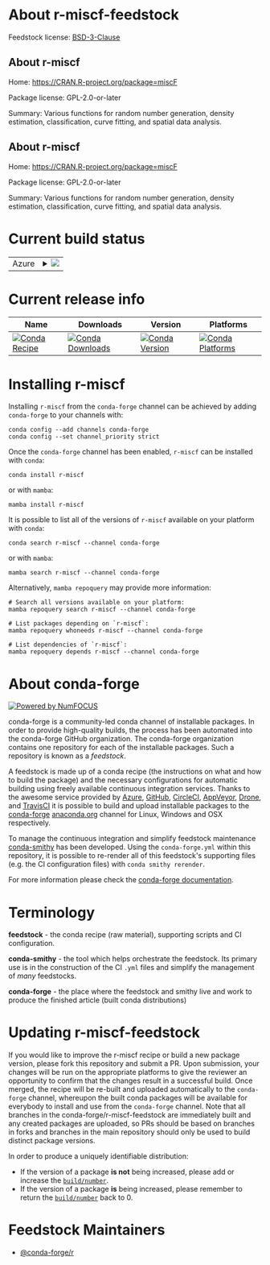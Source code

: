About r-miscf-feedstock
=======================

Feedstock license: [BSD-3-Clause](https://github.com/conda-forge/r-miscf-feedstock/blob/main/LICENSE.txt)


About r-miscf
-------------

Home: https://CRAN.R-project.org/package=miscF

Package license: GPL-2.0-or-later

Summary: Various functions for random number generation, density  estimation, classification, curve fitting, and spatial  data analysis.

About r-miscf
-------------

Home: https://CRAN.R-project.org/package=miscF

Package license: GPL-2.0-or-later

Summary: Various functions for random number generation, density  estimation, classification, curve fitting, and spatial  data analysis.

Current build status
====================


<table>
    
  <tr>
    <td>Azure</td>
    <td>
      <details>
        <summary>
          <a href="https://dev.azure.com/conda-forge/feedstock-builds/_build/latest?definitionId=6849&branchName=main">
            <img src="https://dev.azure.com/conda-forge/feedstock-builds/_apis/build/status/r-miscf-feedstock?branchName=main">
          </a>
        </summary>
        <table>
          <thead><tr><th>Variant</th><th>Status</th></tr></thead>
          <tbody><tr>
              <td>linux_64_r_base4.3</td>
              <td>
                <a href="https://dev.azure.com/conda-forge/feedstock-builds/_build/latest?definitionId=6849&branchName=main">
                  <img src="https://dev.azure.com/conda-forge/feedstock-builds/_apis/build/status/r-miscf-feedstock?branchName=main&jobName=linux&configuration=linux%20linux_64_r_base4.3" alt="variant">
                </a>
              </td>
            </tr><tr>
              <td>linux_64_r_base4.4</td>
              <td>
                <a href="https://dev.azure.com/conda-forge/feedstock-builds/_build/latest?definitionId=6849&branchName=main">
                  <img src="https://dev.azure.com/conda-forge/feedstock-builds/_apis/build/status/r-miscf-feedstock?branchName=main&jobName=linux&configuration=linux%20linux_64_r_base4.4" alt="variant">
                </a>
              </td>
            </tr><tr>
              <td>osx_64_r_base4.3</td>
              <td>
                <a href="https://dev.azure.com/conda-forge/feedstock-builds/_build/latest?definitionId=6849&branchName=main">
                  <img src="https://dev.azure.com/conda-forge/feedstock-builds/_apis/build/status/r-miscf-feedstock?branchName=main&jobName=osx&configuration=osx%20osx_64_r_base4.3" alt="variant">
                </a>
              </td>
            </tr><tr>
              <td>osx_64_r_base4.4</td>
              <td>
                <a href="https://dev.azure.com/conda-forge/feedstock-builds/_build/latest?definitionId=6849&branchName=main">
                  <img src="https://dev.azure.com/conda-forge/feedstock-builds/_apis/build/status/r-miscf-feedstock?branchName=main&jobName=osx&configuration=osx%20osx_64_r_base4.4" alt="variant">
                </a>
              </td>
            </tr>
          </tbody>
        </table>
      </details>
    </td>
  </tr>
</table>

Current release info
====================

| Name | Downloads | Version | Platforms |
| --- | --- | --- | --- |
| [![Conda Recipe](https://img.shields.io/badge/recipe-r--miscf-green.svg)](https://anaconda.org/conda-forge/r-miscf) | [![Conda Downloads](https://img.shields.io/conda/dn/conda-forge/r-miscf.svg)](https://anaconda.org/conda-forge/r-miscf) | [![Conda Version](https://img.shields.io/conda/vn/conda-forge/r-miscf.svg)](https://anaconda.org/conda-forge/r-miscf) | [![Conda Platforms](https://img.shields.io/conda/pn/conda-forge/r-miscf.svg)](https://anaconda.org/conda-forge/r-miscf) |

Installing r-miscf
==================

Installing `r-miscf` from the `conda-forge` channel can be achieved by adding `conda-forge` to your channels with:

```
conda config --add channels conda-forge
conda config --set channel_priority strict
```

Once the `conda-forge` channel has been enabled, `r-miscf` can be installed with `conda`:

```
conda install r-miscf
```

or with `mamba`:

```
mamba install r-miscf
```

It is possible to list all of the versions of `r-miscf` available on your platform with `conda`:

```
conda search r-miscf --channel conda-forge
```

or with `mamba`:

```
mamba search r-miscf --channel conda-forge
```

Alternatively, `mamba repoquery` may provide more information:

```
# Search all versions available on your platform:
mamba repoquery search r-miscf --channel conda-forge

# List packages depending on `r-miscf`:
mamba repoquery whoneeds r-miscf --channel conda-forge

# List dependencies of `r-miscf`:
mamba repoquery depends r-miscf --channel conda-forge
```


About conda-forge
=================

[![Powered by
NumFOCUS](https://img.shields.io/badge/powered%20by-NumFOCUS-orange.svg?style=flat&colorA=E1523D&colorB=007D8A)](https://numfocus.org)

conda-forge is a community-led conda channel of installable packages.
In order to provide high-quality builds, the process has been automated into the
conda-forge GitHub organization. The conda-forge organization contains one repository
for each of the installable packages. Such a repository is known as a *feedstock*.

A feedstock is made up of a conda recipe (the instructions on what and how to build
the package) and the necessary configurations for automatic building using freely
available continuous integration services. Thanks to the awesome service provided by
[Azure](https://azure.microsoft.com/en-us/services/devops/), [GitHub](https://github.com/),
[CircleCI](https://circleci.com/), [AppVeyor](https://www.appveyor.com/),
[Drone](https://cloud.drone.io/welcome), and [TravisCI](https://travis-ci.com/)
it is possible to build and upload installable packages to the
[conda-forge](https://anaconda.org/conda-forge) [anaconda.org](https://anaconda.org/)
channel for Linux, Windows and OSX respectively.

To manage the continuous integration and simplify feedstock maintenance
[conda-smithy](https://github.com/conda-forge/conda-smithy) has been developed.
Using the ``conda-forge.yml`` within this repository, it is possible to re-render all of
this feedstock's supporting files (e.g. the CI configuration files) with ``conda smithy rerender``.

For more information please check the [conda-forge documentation](https://conda-forge.org/docs/).

Terminology
===========

**feedstock** - the conda recipe (raw material), supporting scripts and CI configuration.

**conda-smithy** - the tool which helps orchestrate the feedstock.
                   Its primary use is in the construction of the CI ``.yml`` files
                   and simplify the management of *many* feedstocks.

**conda-forge** - the place where the feedstock and smithy live and work to
                  produce the finished article (built conda distributions)


Updating r-miscf-feedstock
==========================

If you would like to improve the r-miscf recipe or build a new
package version, please fork this repository and submit a PR. Upon submission,
your changes will be run on the appropriate platforms to give the reviewer an
opportunity to confirm that the changes result in a successful build. Once
merged, the recipe will be re-built and uploaded automatically to the
`conda-forge` channel, whereupon the built conda packages will be available for
everybody to install and use from the `conda-forge` channel.
Note that all branches in the conda-forge/r-miscf-feedstock are
immediately built and any created packages are uploaded, so PRs should be based
on branches in forks and branches in the main repository should only be used to
build distinct package versions.

In order to produce a uniquely identifiable distribution:
 * If the version of a package **is not** being increased, please add or increase
   the [``build/number``](https://docs.conda.io/projects/conda-build/en/latest/resources/define-metadata.html#build-number-and-string).
 * If the version of a package **is** being increased, please remember to return
   the [``build/number``](https://docs.conda.io/projects/conda-build/en/latest/resources/define-metadata.html#build-number-and-string)
   back to 0.

Feedstock Maintainers
=====================

* [@conda-forge/r](https://github.com/orgs/conda-forge/teams/r/)

